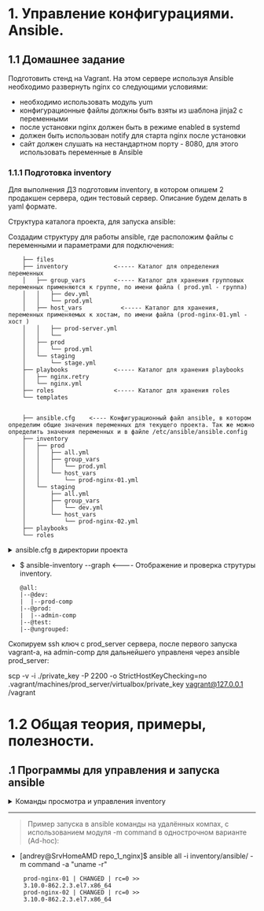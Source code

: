 
#         1. Управление конфигурациями. Ansible.
##      1.1 Домашнее задание
Подготовить стенд на Vagrant. На этом сервере используя Ansible необходимо развернуть nginx со следующими
условиями:
 - необходимо использовать модуль yum
 - конфигурационные файлы должны быть взяты из шаблона jinja2 с переменными
 - после установки nginx должен быть в режиме enabled в systemd
 - должен быть использован notify для старта nginx после установки
 - сайт должен слушать на нестандартном порту - 8080, для этого использовать переменные в Ansible



###      1.1.1 Подготовка inventory
Для выполнения ДЗ подготовим inventory, в котором опишем 2 продакшен сервера, один тестовый сервер. Описание будем делать в yaml формате.




Структура каталога  проекта, для запуска ansible:

Создадим структуру  для работы ansible, где расположим файлы с переменными и параметрами для подключения:


        ├── files
        ├── inventory             <----- Каталог для определения переменных
        │   ├── group_vars        <----- Каталог для хранения групповых переменных применяются к группе, по имени файла ( prod.yml - группа)
        │   │   ├── dev.yml
        │   │   └── prod.yml
        │   ├── host_vars           <----- Каталог для хранения, переменных применяемых к хостам, по имени файла (prod-nginx-01.yml - хост )
        │   │   ├── prod-server.yml
        │   │   └──
        │   ├── prod
        │   │   └── prod.yml
        │   └── staging
        │       └── stage.yml
        ├── playbooks             <----- Каталог для хранения playbooks
        │   ├── nginx.retry
        │   └── nginx.yml
        ├── roles                 <----- Каталог для хранения roles
        └── templates


        ├── ansible.cfg    <---- Конфигурационный файл ansible, в котором определим общие значения переменных для текущего проекта. Так же можно определить значения переменных и в файле /etc/ansible/ansible.config      
        ├── inventory      
        │   ├── prod
        │   │   ├── all.yml
        │   │   ├── group_vars
        │   │   │   └── prod.yml
        │   │   └── host_vars
        │   │       └── prod-nginx-01.yml
        │   └── staging
        │       ├── all.yml
        │       ├── group_vars
        │       │   └── dev.yml
        │       └── host_vars
        │           └── prod-nginx-02.yml
        ├── playbooks      
        └── roles          

<details>
             <summary>ansible.cfg в директории проекта</summary>

Файл расположим в корневой папке, где находится и Vagrantfile

    [defaults]
    inventory = ansible/inventory
    transport = smart
    roles_path = ./roles
    remote_user = vagrant
    host_key_checking = False
    retry_files_enabled = True
    log_path = /var/log/ansible.log
    display_args_to_stdout = True

    [diff]
    # Always print diff when running ( same as always running with -D/--diff )
    always = yes
    # Set how many context lines to show in diff
    context = 3

</details>

- $ ansible-inventory --graph     <---- Отображение и проверка струтуры inventory.

      @all:
      |--@dev:
      |  |--prod-comp
      |--@prod:
      |  |--admin-comp
      |--@test:
      |--@ungrouped:



Скопируем ssh ключ с prod_server сервера, после первого запуска vagrant-a, на admin-comp для дальнейшего управленя через ansible
prod_server:

scp -v -i ./private_key -P 2200 -o StrictHostKeyChecking=no  .vagrant/machines/prod_server/virtualbox/private_key  vagrant@127.0.0.1 /vagrant


##         

#       1.2 Общая теория, примеры, полезности.


##    .1 Программы для управления и запуска ansible

<details>
             <summary>Команды просмотра и управления inventory</summary>


<details>
             <summary> Inventory "--graph"</summary>  

1.   $ ansible-inventory --graph     <---- Отображение и проверка струтуры inventory для всех параметров в графическом виде .

            @all:
            |--@dev:
            |  |--prod-comp
            |--@prod:
            |  |--admin-comp
            |--@test:
            |--@ungrouped:

</details>

___

<details>
             <summary> Inventory "--list"</summary>

2.  $ ansible-inventory --list        <---- Отображение и проверка inventory в виде структуры.

            {
                "_meta": {
                    "hostvars": {
                        "admin-comp": {
                            "ansible_host": "192.168.50.10",
                            "ansible_port": 22,
                            "ansible_private_key_file": "/installs/Study/OTUS/lesson_15_ANSIBLE_2/homework_lesson15_ANSIBLE_staging/.vagrant/machines/prod-nginx-01/virtualbox/private_key",
                            "ansible_user": "vagrant",
                            "test_var": "test_var_group"
                        },
                        "prod-comp": {
                            "ansible_host": "192.168.50.11",
                            "ansible_port": 22,
                            "ansible_private_key_file": "./private_key",
                            "ansible_user": "vagrant"
                        .......
                        .......
                        .......
                    }
</details>

___

<details>
             <summary> Inventory "--graph --vars"</summary>

3.  $ ansible-inventory prod --graph --vars         <---- Отображение и проверка переменных группы prod  в inventory

            @prod:
            |--prod-nginx-01
            |  |--{ansible_host = 127.0.0.1}
            |  |--{ansible_port = 2222}
            |  |--{ansible_private_key_file = /installs/Study/OTUS/lesson_15_ANSIBLE_2/homework_lesson15_ANSIBLE_staging/.vagrant/machines/prod-nginx-01/virtualbox/private_key}
            |  |--{ansible_user = vagrant}
            |--prod-nginx-02
            |  |--{ansible_host = 127.0.0.1}
            |  |--{ansible_port = 2200}
            |  |--{ansible_private_key_file = /installs/Study/OTUS/lesson_15_ANSIBLE_2/homework_lesson15_ANSIBLE_staging/.vagrant/machines/prod-nginx-02/virtualbox/private_key}
            |  |--{ansible_user = vagrant}

</details>
</details>

___


> Пример запуска в ansible команды на удалённых компах, с использованием модуля -m command  в однострочном варианте (Ad-hoc):

*  [andrey@SrvHomeAMD repo_1_nginx]$ ansible all -i inventory/ansible/ -m command -a "uname -r"

        prod-nginx-01 | CHANGED | rc=0 >>
        3.10.0-862.2.3.el7.x86_64
        prod-nginx-02 | CHANGED | rc=0 >>
        3.10.0-862.2.3.el7.x86_64
